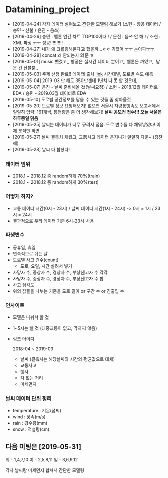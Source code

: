 # Datamining_project
- [2019-04-24] 각자 데이터 살펴보고 간단한 모델링 해보기 (소현 - 항공 데이터 / 승민 - 산불 / 은진 - 음쓰)
- [2019-04-26] 승민 : 멜론 연간 차트 TOP100어때!! / 은진 : 음쓰 안 해!! / 소현 : XML 파싱 ㅜㅜ 성공!!!!!!!!!!
- [2019-04-27] 내가 왜 크롤링해온다고 했을까...ㅎㅎ 귀찮어 ㅜㅜ 눈아파ㅜㅜ
- [2019-04-28] concat 왜 안되는지 의문 ㅎ
- [2019-05-01] music 뺏겼고,, 항공은 실시간 데이터 뿐이고,, 웹툰은 까였고,, 남은 건 산불뿐,,
- [2019-05-03] 주제 선정 완료!! 데이터 출처 [link](http://topis.seoul.go.kr/refRoom/openRefRoom_1_2.do) 시간대별, 도로별 속도 예측
- [2019-05-04] 2019-03 만 해도 350만갠데 1년치 다 못 할 것은데,,
- [2019-05-07] 은진 - 날씨 준비해올 것(날씨요정) / 소현 - 2018.12월 데이터로 EDA / 승민 - 2019.03월 데이터로 EDA
- [2019-05-10] 도로별 공간정보를 담을 수 있는 것들 좀 찾아올것
- [2019-05-20] 도로별 정보 요청해보기! 없으면 서울시 차량통행속도 보고서에서 일일히 입력! 161개씩, 통행량은 좀 더 생각해보기! **날씨 공모전 접수!!! 오늘 서울은 하루종일 맑음**
- [2019-05-25] 날씨는 데이터가 너무 구려서 접음. 도로 변수들 다 채워넣었다! 이제 분석만 하면 
- [2019-05-27] 날씨 결측치 채웠고, 교통사고 데이터 은지니가 일일히 다운~ (칭찬해)
- [2019-05-28] 날씨 다 합쳤다!

### 데이터 범위
- 2018.1 ~ 2018.12 중 random하게 70%(train)
- 2018.1 ~ 2018.12 중 random하게 30%(test)


### 어떻게 하지?
- 교통 데이터 시간(0시 - 23시) /  날씨 데이터 시간(1시 - 24시) -> 0시 = 1시 / 23시 = 24시
- 결과적으로 우리 데이터 기준 6시-23시 사용

### 파생변수
- 공휴일, 휴일
- 연속적으로 쉬는 날
- 도로별 사고 건수(count)
  - 도로, 요일, 시간 살려서 넣기
- 사망자 수, 중상자 수, 경상자 수, 부상신고자 수 각각
- 사망자 수, 중상자 수, 경상자 수, 부상신고자 수 합
- 사고 심각도
- 위의 값들을 나누는 기준을 도로 길이 or 구간 수 or 진출입 수



### 인사이트
- 모델은 나눠서 할 것
- 1~5시는 뺄 것 (대중교통이 없고, 막히지 않음)
- 링크 아이디

  2018-04 ~ 2019-03
  - 날씨 (결측치는 해당날짜와 시간의 평균값으로 대체)
  - 교통사고 
  - 행사
  - 차 없는 거리
  - 미세먼지
  
### 날씨 데이터 단위 정리
- temperature : 기온(섭씨)
- wind : 풍속(m/s)
- rain : 강수량(mm)
- snow : 적설량(cm)



## 다음 미팅은 [2019-05-31]
위 - 1,4,7,10
이 - 2,5,8,11
임 - 3,6,9,12

각자 날씨랑 미세먼지 합쳐서 간단한 모델링


